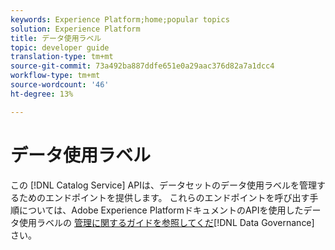 ```yaml
---
keywords: Experience Platform;home;popular topics
solution: Experience Platform
title: データ使用ラベル
topic: developer guide
translation-type: tm+mt
source-git-commit: 73a492ba887ddfe651e0a29aac376d82a7a1dcc4
workflow-type: tm+mt
source-wordcount: '46'
ht-degree: 13%

---
```



# データ使用ラベル

この [!DNL Catalog Service] APIは、データセットのデータ使用ラベルを管理するためのエンドポイントを提供します。 これらのエンドポイントを呼び出す手順については、Adobe Experience PlatformドキュメントのAPIを使用したデータ使用ラベルの [管理に関するガイドを参照してくだ](../../data-governance/labels/overview.md)[!DNL Data Governance] さい。